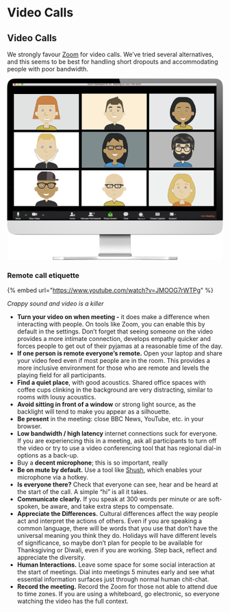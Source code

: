 # Video Calls

## Video Calls

We strongly favour [Zoom](https://zoom.us) for video calls. We’ve tried several alternatives, and this seems to be best for handling short dropouts and accommodating people with poor bandwidth.

![](../.gitbook/assets/image%20%283%29.png)



### Remote call etiquette

{% embed url="https://www.youtube.com/watch?v=JMOOG7rWTPg" %}

_Crappy sound and video is a killer_

* **Turn your video on when meeting -** it does make a difference when interacting with people. On tools like Zoom, you can enable this by default in the settings. Don’t forget that seeing someone on the video provides a more intimate connection, develops empathy quicker and forces people to get out of their pyjamas at a reasonable time of the day.
* **If one person is remote everyone’s remote.** Open your laptop and share your video feed even if most people are in the room. This provides a more inclusive environment for those who are remote and levels the playing field for all participants.
* **Find a quiet place**, with good acoustics. Shared office spaces with coffee cups clinking in the background are very distracting, similar to rooms with lousy acoustics.
* **Avoid sitting in front of a window** or strong light source, as the backlight will tend to make you appear as a silhouette.
* **Be present** in the meeting: close BBC News, YouTube, etc. in your browser.
* **Low bandwidth / high latency** internet connections suck for everyone. If you are experiencing this in a meeting, ask all participants to turn off the video or try to use a video conferencing tool that has regional dial-in options as a back-up.
* Buy a **decent microphone**; this is so important, really
* **Be on mute by default.** Use a tool like [Shush](https://mizage.com/shush/), which enables your microphone via a hotkey.
* **Is everyone there?** Check that everyone can see, hear and be heard at the start of the call. A simple “hi” is all it takes.
* **Communicate clearly.** If you speak at 300 words per minute or are soft-spoken, be aware, and take extra steps to compensate.
* **Appreciate the Differences.** Cultural differences affect the way people act and interpret the actions of others. Even if you are speaking a common language, there will be words that you use that don’t have the universal meaning you think they do. Holidays will have different levels of significance, so maybe don’t plan for people to be available for Thanksgiving or Diwali, even if you are working. Step back, reflect and appreciate the diversity.
* **Human Interactions.** Leave some space for some social interaction at the start of meetings. Dial into meetings 5 minutes early and see what essential information surfaces just through normal human chit-chat.
* **Record the meeting.** Record the Zoom for those not able to attend due to time zones. If you are using a whiteboard, go electronic, so everyone watching the video has the full context.

